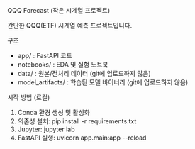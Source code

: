 QQQ Forecast (작은 시계열 프로젝트)

간단한 QQQ(ETF) 시계열 예측 프로젝트입니다.

구조
- app/ : FastAPI 코드
- notebooks/ : EDA 및 실험 노트북
- data/ : 원본/전처리 데이터 (git에 업로드하지 않음)
- model_artifacts/ : 학습된 모델 바이너리 (git에 업로드하지 않음)

시작 방법 (로컬)
1. Conda 환경 생성 및 활성화
2. 의존성 설치: pip install -r requirements.txt
3. Jupyter: jupyter lab
4. FastAPI 실행: uvicorn app.main:app --reload
